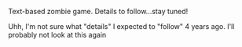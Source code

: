 Text-based zombie game. Details to follow...stay tuned!



Uhh, I'm not sure what "details" I expected to "follow" 4 years ago. I'll probably not look at this again
